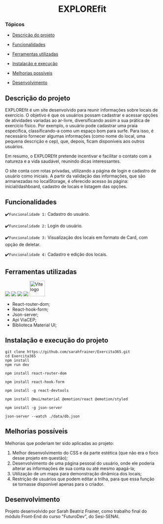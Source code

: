 <h1 align="center"> EXPLOREfit </h1>

### Tópicos

- [Descrição do projeto](#descrição-do-projeto)

- [Funcionalidades](#funcionalidades)

- [Ferramentas utilizadas](#ferramentas-utilizadas)

- [Instalação e execução](#instalação-e-execução-do-projeto)

- [Melhorias possíveis](#melhorias-possíveis)

- [Desenvolvimento](#desenvolvimento)


## Descrição do projeto

EXPLOREfit é um site desenvolvido para reunir informações sobre locais de exercício. O objetivo é que os usuários possam cadastrar e acessar opções de atividades variadas ao ar-livre, diversificando assim a sua prática de exercício físico. Por exemplo, o usuário pode cadastrar uma praia específica, classificando-a como um espaço bom para surfe. Para isso, é necessário fornecer algumas informações (como nome do local, uma pequena descrição e cep), que, depois, ficam disponíveis aos outros usuários.

Em resumo, o EXPLOREfit pretende incentivar e facilitar o contato com a natureza e a vida saudável, reunindo dicas interessantes.

O site conta com rotas privadas, utilizando a página de login e cadastro de usuário como iniciais. A partir da validação das informações, que são armanezadas no localStorage, é oferecido acesso às página: inicial/dashboard, cadastro de locais e listagem das opções.


## Funcionalidades

:heavy_check_mark:`Funcionalidade 1:` Cadastro do usuário.

:heavy_check_mark:`Funcionalidade 2:` Login do usuário.

:heavy_check_mark:`Funcionalidade 3:` Visualização dos locais em formato de Card, com opção de deletar.

:heavy_check_mark:`Funcionalidade 4:` Cadastro e edição dos locais.


## Ferramentas utilizadas

<img src="https://img.shields.io/badge/JavaScript-F7DF1E?style=for-the-badge&logo=javascript&logoColor=black"/>
<img src="https://img.shields.io/badge/HTML5-E34F26?style=for-the-badge&logo=html5&logoColor=white"/>
<img src="https://img.shields.io/badge/React-20232A?style=for-the-badge&logo=react&logoColor=61DAFB"/>
<img src="https://img.shields.io/badge/css3>

<p align="left">
  <a href="https://vitejs.dev" target="_blank" rel="noopener noreferrer">
    <img height="50"  src="https://vitejs.dev/logo.svg" alt="Vite logo">
  </a>
</p>

* React-router-dom;
* React-hook-form;
* Json-server;
* Api ViaCEP;
* Biblioteca Material UI;


## Instalação e execução do projeto

```
git clone https://github.com/sarahfrainer/Exercita365.git
cd Exercita365
npm install
npm run dev

```

```
npm install react-router-dom

```

```
npm install react-hook-form
```

```
npm install -g react-devtools
```

```
npm install @mui/material @emotion/react @emotion/styled
```

```
npm install -g json-server
```

```
json-server --watch ./data/db.json
```

## Melhorias possíveis

Melhorias que poderiam ter sido aplicadas ao projeto:

1. Melhor desenvolvimento do CSS e da parte estética (que não era o foco desse projeto em questão);
2. Desenvolvimento de uma página pessoal do usuário, onde ele poderia alterar as informações de sua conta ou até mesmo apagá-la;
3. Utilização de um mapa para demonstração dinâmica dos locais;
4. Restrição de usuários que podem editar a trilha, para que essa função se tornasse disponível apenas para o criador.


## Desenvolvimento

Projeto desenvolvido por Sarah Beatriz Frainer, como trabalho final do módulo Front-End do curso "FuturoDev", do Sesi-SENAI.
